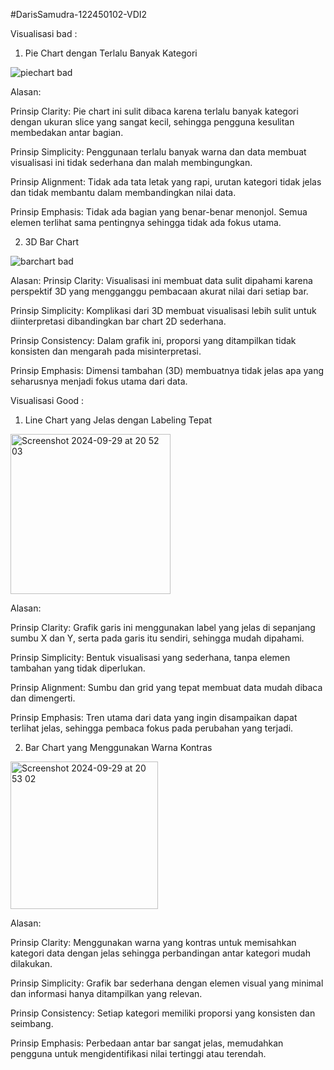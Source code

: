 #DarisSamudra-122450102-VDI2

Visualisasi bad :

1. Pie Chart dengan Terlalu Banyak Kategori

 ![piechart bad](https://github.com/user-attachments/assets/b173f06f-0779-4458-b4f0-1d0976c3bfe2)

Alasan:

Prinsip Clarity: Pie chart ini sulit dibaca karena terlalu banyak kategori dengan ukuran slice yang sangat kecil, sehingga pengguna kesulitan membedakan antar bagian.

Prinsip Simplicity: Penggunaan terlalu banyak warna dan data membuat visualisasi ini tidak sederhana dan malah membingungkan.

Prinsip Alignment: Tidak ada tata letak yang rapi, urutan kategori tidak jelas dan tidak membantu dalam membandingkan nilai data.

Prinsip Emphasis: Tidak ada bagian yang benar-benar menonjol. Semua elemen terlihat sama pentingnya sehingga tidak ada fokus utama.

2. 3D Bar Chart

![barchart bad](https://github.com/user-attachments/assets/52da4461-043a-4a1e-a434-00543df34873)

Alasan:
Prinsip Clarity: Visualisasi ini membuat data sulit dipahami karena perspektif 3D yang mengganggu pembacaan akurat nilai dari setiap bar.

Prinsip Simplicity: Komplikasi dari 3D membuat visualisasi lebih sulit untuk diinterpretasi dibandingkan bar chart 2D sederhana.

Prinsip Consistency: Dalam grafik ini, proporsi yang ditampilkan tidak konsisten dan mengarah pada misinterpretasi.

Prinsip Emphasis: Dimensi tambahan (3D) membuatnya tidak jelas apa yang seharusnya menjadi fokus utama dari data.

Visualisasi Good :

1. Line Chart yang Jelas dengan Labeling Tepat


<img width="256" alt="Screenshot 2024-09-29 at 20 52 03" src="https://github.com/user-attachments/assets/1cf3f0e1-d744-4a20-a327-225658e67aa5">

Alasan:

Prinsip Clarity: Grafik garis ini menggunakan label yang jelas di sepanjang sumbu X dan Y, serta pada garis itu sendiri, sehingga mudah dipahami.

Prinsip Simplicity: Bentuk visualisasi yang sederhana, tanpa elemen tambahan yang tidak diperlukan.

Prinsip Alignment: Sumbu dan grid yang tepat membuat data mudah dibaca dan dimengerti.

Prinsip Emphasis: Tren utama dari data yang ingin disampaikan dapat terlihat jelas, sehingga pembaca fokus pada perubahan yang terjadi.

2. Bar Chart yang Menggunakan Warna Kontras

<img width="236" alt="Screenshot 2024-09-29 at 20 53 02" src="https://github.com/user-attachments/assets/191dccdf-dd83-4a8d-8422-874d29d6968e">

Alasan:

Prinsip Clarity: Menggunakan warna yang kontras untuk memisahkan kategori data dengan jelas sehingga perbandingan antar kategori mudah dilakukan.

Prinsip Simplicity: Grafik bar sederhana dengan elemen visual yang minimal dan informasi hanya ditampilkan yang relevan.

Prinsip Consistency: Setiap kategori memiliki proporsi yang konsisten dan seimbang.

Prinsip Emphasis: Perbedaan antar bar sangat jelas, memudahkan pengguna untuk mengidentifikasi nilai tertinggi atau terendah.
